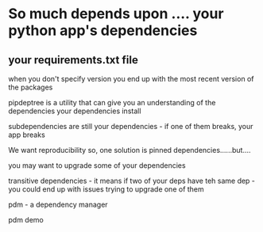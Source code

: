 # So much depends upon .... your python app's dependencies

## your requirements.txt file

when you don't specify version you end up with the most recent version of the packages

pipdeptree is a utility that can give you an understanding of the dependencies your dependencies install

subdependencies are still your dependencies - if one of them breaks, your app breaks

We want reproducibility so, one solution is pinned dependencies......but....

you may want to upgrade some of your dependencies

transitive dependencies - it means if two of your deps have teh same dep - you could end up with issues trying to upgrade one of them

pdm - a dependency manager

pdm demo

